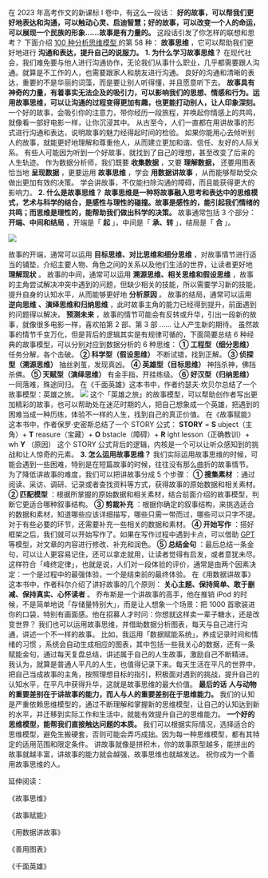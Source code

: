 在 2023 年高考作文的新课标 I 卷中，有这么一段话：
**好的故事，可以帮我们更好地表达和沟通，可以触动心灵、启迪智慧；好的故事，可以改变一个人的命运，可以展现一个民族的形象……故事是有力量的。**
这段话引发了你怎样的联想和思考？  下面介绍  [ 100 种分析思维模型
](https://mp.weixin.qq.com/mp/appmsgalbum?__biz=MzA4ODE2OTIxMw==&action=getalbum&album_id=1701638273011351554#wechat_redirect)
的第 58 种： **故事思维** ，它可以帮助我们更好地进行 **沟通和表达，提升自己的说服力。** **1\. 为什么学习故事思维？**
在现代社会，我们难免要与他人进行沟通协作，无论我们从事什么职业，几乎都需要跟人沟通。就算是不工作的人，也需要跟家人和朋友进行沟通。
良好的沟通和清晰的表达，重要的不是华丽的词藻，而是要让别人听得懂，并且愿意听下去。
**故事具有神奇的力量，有着事实无法企及的吸引力，可以影响我们的思想、情感和行为。运用故事思维，可以让沟通的过程变得更加有趣，也更能打动别人，让人印象深刻。**
一个好的故事，会吸引你的注意力，带你经历一段旅程，并唤起你情感上的共鸣，就像看一部好电影一样，让你沉浸其中。
从古至今，人们一直都在用讲故事的形式进行沟通和表达，说明故事的魅力经得起时间的检验。
如果你能用心去倾听别人的故事，就能更好地理解和尊重他人，从而建立更加和谐、信任、友好的人际关系。
有些人可能因为听到一个好故事，就找到了自己的理想，甚至改变了后来的人生轨迹。  作为数据分析师，我们既要 **收集数据** ，又要 **理解数据，**
还要用图表恰当地 **呈现数据** ，更要运用 **故事思维** ，学会 **用数据讲故事** ，从而能够帮助受众做出更加有效的决策。
学会讲故事，不仅能扫除沟通的障碍，而且能获得更大的影响力。  **2\. 什么是故事思维？**
**故事思维是一种将故事融入思考和表达中的思维模式，艺术与科学的结合，是感性与理性的碰撞。故事是感性的，能引起我们情绪的共鸣；而思维是理性的，能帮助我们做出科学的决策。**
故事通常包括 3 个部分： **开端、中间和结局** ，开端是「 **起** 」，中间是「 **承、转** 」，结局是「 **合** 」。

![](https://mmbiz.qpic.cn/mmbiz_jpg/giaycic3UNwo2iaPSvb8bMlSUPtqsMEbQiczOblWHqMDOCmAHTogA30PLf5qbzzlxnWsPq2xQGwoJNNuDH3ehvZYFQ/640?wx_fmt=jpeg)

故事的开端，通常可以运用 **目标思维、对比思维和细分思维** ，对故事情节进行适当的铺垫，介绍主要人物、角色之间的关系以及他们生活的世界，让读者更好地
**理解现状** 。  故事的中间，通常可以运用 **溯源思维、相关思维和假设思维**
，故事的主角尝试解决冲突中遇到的问题，但缺少相关的技能，所以需要学习新的技能，提升自身的认知水平，从而能够更好地 **分析原因** 。
故事的结局，通常可以运用 **逆向思维** **、演绎思维和归纳思维** ，此时故事主角的能力已经得到提升，前面遇到的问题得以解决， **预测未来**
，故事的情节可能会有反转或升华，引出一段新的故事，就像很多电影一样，喜欢拍第 2 部、第 3 部 …… 让人产生新的期待。
虽然故事的情节千变万化，但是背后的逻辑其实是有规律可循的，下面简要总结 6 种经典的故事模型，可以分别对应到数据分析的 6 种思维：  **①
工程型（细分思维）** 任务分解，各个击破。  **② 科学型（假设思维）** 不断试错，找到正解。  **③ 侦探型（溯源思维）** 抽丝剥茧，发现真凶。
**④ 英雄型（目标思维）** 神挡杀神，佛挡杀佛。  **⑤ 天赋型（演绎思维）** 有金手指，开挂练级。  **⑥ 好汉型（归纳思维）**
一同落难，殊途同归。  在《千面英雄》这本书中，作者约瑟夫·坎贝尔总结了一个故事模型：英雄之旅。
![](https://mmbiz.qpic.cn/mmbiz_png/giaycic3UNwo2iaPSvb8bMlSUPtqsMEbQicztBb4GgeTQskSSKAccdCEaI0Tcia7fibNtYlyxHZS2L7QFRf6ExB183mw/640?wx_fmt=png)
这个「英雄之旅」的故事模型，可以帮助创作者写出更加精彩的故事，也可以帮助处在迷茫时期的人，把自己想象成一个英雄，把遇到的困难当成一种历练，体验不一样的人生，找到自己的真正价值。
在《故事赋能》这本书中，作者保罗·史密斯总结了一个 STORY 公式：  **STORY** =  **S** ubject（主角）+  **T**
reasure（宝藏）+  **O** bstacle（障碍）+  **R** ight lesson（正确教训）+  wh **Y** （原因）  这个
STORY 公式背后的逻辑，内核是一个可以让听众感知到的挑战和让人惊奇的元素。  **3\. 怎么运用故事思维？**
我们实际运用故事思维的时候，可能会遇到一些困难，特别是在短篇故事的时候，往往没有那么曲折的故事情节。  为了降低讲故事的难度，我们可以把讲故事分成 5
个步骤：  **① 搜集素材** ：通过阅读、采访、调研、记录或者查找资料等方式，获得故事的原始数据和相关素材。  **② 匹配模型**
：根据所掌握的原始数据和相关素材，结合前面介绍的故事模型，判断它更适合哪种叙事结构。  **③ 剪裁补充**
：根据你确定的叙事结构，来挑选适合的数据和素材，知道哪些应该详细描写，哪些只需一带而过，哪些可以只字不提。对于有些必要的环节，还需要补充一些相关的数据和素材。
**④ 开始写作** ：搭好框架之后，我们就可以开始写作了。如果在写作过程中遇到卡点，可以借助  [ GPT
](https://mp.weixin.qq.com/s?__biz=MzA4ODE2OTIxMw==&mid=2653481576&idx=1&sn=4c80007b664e0de726ef75928d678600&scene=21#wechat_redirect)
等模型，对文章的内容进行修改、补充和润色。  **⑤ 总结金句**
：最后总结一条金句，可以让人更容易记住，还可以拿走就用，让读者觉得有启发，或者意犹未尽。这样符合「峰终定律」，也就是说，人们对一段体验的评价，通常是由两个因素决定：一个是过程中的最强体验，一个是结束前的最终体验。
在《用数据讲故事》这本书中，作者科尔介绍了讲好故事的几个原则： **关心主题、保持简单、敢于删减、保持真实、心怀读者** 。
乔布斯是一个讲故事的高手，他在推销 iPod 的时候，不是简单地说「存储量特别大」，而是让人想象一个场景：把 1000
首歌装进你的口袋，特别有画面感。他在招募人才时问：你想就这样卖一辈子糖水，还是改变世界？
我们也可以运用故事思维，并借助数据分析图表，每天与自己进行沟通，讲述一个不一样的故事。  比如，我运用「数据赋能系统」，养成记录时间和情绪的习惯
，系统会自动生成相应的图表，其中包括一些我关心的数据，还有一条赋能金句，通过每天复盘总结，讲述属于自己的人生故事，激励自己不断精进。
我认为，就算是普通人平凡的人生，也值得记录下来。每天生活在平凡的世界中，把自己当成故事的主角，按照理想目标的指引，积极面对遇到的挑战，提升自己的认知水平，在平凡中获得升华，这就是故事思维的最大价值。
**最后的话** **人与动物的重要差别在于讲故事的能力，而人与人的重要差别在于思维能力。**
我们的认知是严重依赖思维模型的，通过不断理解和掌握新的思维模型，让自己的认知达到新的水平，并迁移到实际工作和生活中，就能有效提升自己的思维能力。
**一个好的思维模型，能帮我们直接触达问题的本质。**
我们可以根据实际情况，选择适合的思维模型，避免生搬硬套，否则可能会弄巧成拙。因为每一种思维模型，都有其特定的适用范围和限定条件。
讲故事就像是拼积木，你的故事原型越多，能拼出的故事就越丰富，讲故事的能力就会越强，故事思维也就越发达。  祝你成为一个善用故事思维的人。

延伸阅读：

《故事思维》

《故事赋能》

《用数据讲故事》

《善用图表》

《千面英雄》